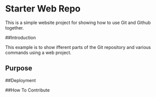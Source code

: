 # Starter Web Repo

This is a simple website project for
showing how to use Git and Github together.

##Introduction

This example is to show ifferent parts
of the Git repository and various commands
using a web project.

## Purpose

##Deployment

##How To Contribute